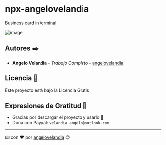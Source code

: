 # npx-angelovelandia

Business card in terminal

![image](https://github.com/angelovelandia/npx-angelovelandia/assets/103347375/3f65aa68-5ae4-4321-bbce-ac9e72314f70)


## Autores ✒️

* **Angelo Velandia** - *Trabajo Completo* - [angelovelandia](https://github.com/angelovelandia)

## Licencia 📄

Este proyecto está bajo la Licencia Gratis

## Expresiones de Gratitud 🎁

* Gracias por descargar el proyecto y usarlo 📢
* Dona con Paypal: `velandia_angelo@outlook.com`

---
⌨️ con ❤️ por [angelovelandia](https://github.com/angelovelandia) 😊
